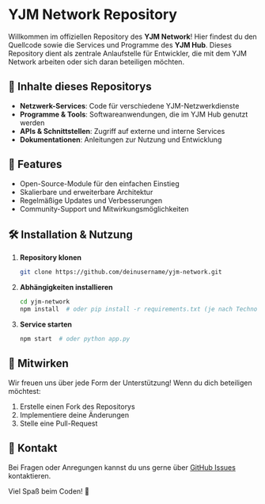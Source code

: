 # YJM Network Repository

Willkommen im offiziellen Repository des **YJM Network**! Hier findest du den Quellcode sowie die Services und Programme des **YJM Hub**. Dieses Repository dient als zentrale Anlaufstelle für Entwickler, die mit dem YJM Network arbeiten oder sich daran beteiligen möchten.

## 📂 Inhalte dieses Repositorys
- **Netzwerk-Services**: Code für verschiedene YJM-Netzwerkdienste
- **Programme & Tools**: Softwareanwendungen, die im YJM Hub genutzt werden
- **APIs & Schnittstellen**: Zugriff auf externe und interne Services
- **Dokumentationen**: Anleitungen zur Nutzung und Entwicklung

## 🌟 Features
- Open-Source-Module für den einfachen Einstieg
- Skalierbare und erweiterbare Architektur
- Regelmäßige Updates und Verbesserungen
- Community-Support und Mitwirkungsmöglichkeiten

## 🛠 Installation & Nutzung
1. **Repository klonen**
   ```bash
   git clone https://github.com/deinusername/yjm-network.git
   ```
2. **Abhängigkeiten installieren**
   ```bash
   cd yjm-network
   npm install  # oder pip install -r requirements.txt (je nach Technologie)
   ```
3. **Service starten**
   ```bash
   npm start  # oder python app.py
   ```

## 🔧 Mitwirken
Wir freuen uns über jede Form der Unterstützung! Wenn du dich beteiligen möchtest:
1. Erstelle einen Fork des Repositorys
2. Implementiere deine Änderungen
3. Stelle eine Pull-Request



## 👥 Kontakt
Bei Fragen oder Anregungen kannst du uns gerne über [GitHub Issues](https://github.com/deinusername/yjm-network/issues) kontaktieren.

Viel Spaß beim Coden! 🚀

